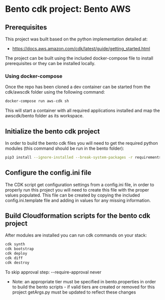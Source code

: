 # Bento cdk project:  Bento AWS

## Prerequisites

This project was built based on the python implementation detailed at:
- https://docs.aws.amazon.com/cdk/latest/guide/getting_started.html

The project can be built using the included docker-compose file to install prerequisites or they can be installed locally. 


### Using docker-compose

Once the repo has been cloned a dev container can be started from the cdk/awscdk folder using the following command:

```bash
docker-compose run aws-cdk sh
```

This will start a container with all required applications installed and map the awscdk/bento folder as its workspace.


## Initialize the bento cdk project

In order to build the bento cdk files you will need to get the required python modules (this command should be run in the bento folder):

```bash
pip3 install --ignore-installed --break-system-packages -r requirements.txt
```


## Configure the config.ini file

The CDK script get configuration settings from a config.ini file, in order to properly run this project you will need to create this file with the proper values populated. This file can be created by copying the included config.ini.template file and adding in values for any missing information.


## Build Cloudformation scripts for the bento cdk project

After modules are installed you can run cdk commands on your stack:

```bash
cdk synth
cdk bootstrap
cdk deploy
cdk diff
cdk destroy
```

To skip approval step:  --require-approval never

* Note: an appropriate tier must be specified in bento.properties in order to build the bento scripts - if valid tiers are created or removed for this project getArgs.py must be updated to reflect these changes